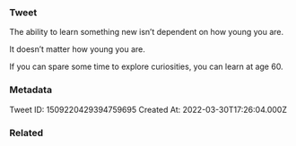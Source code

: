 ### Tweet
The ability to learn something new isn’t dependent on how young you are.

It doesn’t matter how young you are.

If you can spare some time to explore curiosities, you can learn at age 60.

### Metadata
Tweet ID: 1509220429394759695
Created At: 2022-03-30T17:26:04.000Z

### Related

